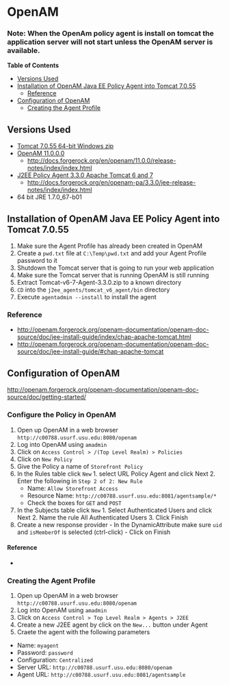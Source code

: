 # OpenAM

### Note: When the OpenAm policy agent is install on tomcat the application server will not start unless the OpenAM server is available.

<!-- START doctoc generated TOC please keep comment here to allow auto update -->
<!-- DON'T EDIT THIS SECTION, INSTEAD RE-RUN doctoc TO UPDATE -->
**Table of Contents**

- [Versions Used](#versions-used)
- [Installation of OpenAM Java EE Policy Agent into Tomcat 7.0.55](#installation-of-openam-java-ee-policy-agent-into-tomcat-7055)
  - [Reference](#reference)
- [Configuration of OpenAM](#configuration-of-openam)
  - [Creating the Agent Profile](#creating-the-agent-profile)

<!-- END doctoc generated TOC please keep comment here to allow auto update -->

## Versions Used

* [Tomcat 7.0.55 64-bit Windows zip]( http://mirrors.sonic.net/apache/tomcat/tomcat-7/v7.0.55/bin/apache-tomcat-7.0.55-windows-x64.zip)
* [OpenAM 11.0.0.0](https://backstage.forgerock.com/downloads/enterprise/openam/openam11/11.0.0/OpenAM-11.0.0.zip)
  * http://docs.forgerock.org/en/openam/11.0.0/release-notes/index/index.html
* [J2EE Policy Agent 3.3.0 Apache Tomcat 6 and 7](https://backstage.forgerock.com/downloads/enterprise/openam/j2eeagents/stable/3.3.0/Tomcat-v6-7-Agent-3.3.0.zip)
  * http://docs.forgerock.org/en/openam-pa/3.3.0/jee-release-notes/index/index.html
* 64 bit JRE 1.7.0_67-b01

## Installation of OpenAM Java EE Policy Agent into Tomcat 7.0.55



1. Make sure the Agent Profile has already been created in OpenAM
2. Create a `pwd.txt` file at `C:\Temp\pwd.txt` and add your Agent Profile password to it
3. Shutdown the Tomcat server that is going to run your web application
4. Make sure the Tomcat server that is running OpenAM is still running
5. Extract Tomcat-v6-7-Agent-3.3.0.zip to a known directory
6. `CD` into the `j2ee_agents/tomcat_v6_agent/bin` directory
7. Execute `agentadmin --install` to install the agent


### Reference
- http://openam.forgerock.org/openam-documentation/openam-doc-source/doc/jee-install-guide/index/chap-apache-tomcat.html
- http://openam.forgerock.org/openam-documentation/openam-doc-source/doc/jee-install-guide/#chap-apache-tomcat

## Configuration of OpenAM

http://openam.forgerock.org/openam-documentation/openam-doc-source/doc/getting-started/

### Configure the Policy in OpenAM

1. Open up OpenAM in a web browser `http://c00788.usurf.usu.edu:8080/openam`
2. Log into OpenAM using `amadmin`
3. Click on `Access Control > /(Top Level Realm) > Policies`
4. Click on `New Policy`
  1. Give the Policy a name of `Storefront Policy`
  2. In the Rules table click `New`
    1. select URL Policy Agent and click Next
    2. Enter the following in `Step 2 of 2: New Rule`
      - Name: `Allow Storefront Access`
      - Resource Name: `http://c00788.usurf.usu.edu:8081/agentsample/*`
      - Check the boxes for `GET` and `POST`
  1. In the Subjects table click `New`
    1. Select Authenticated Users and click Next
    2. Name the rule All Authenticated Users
    3. Click Finish
  1. Create a new response provider
    - In the DynamicAttribute make sure `uid` and `isMemberOf` is selected (ctrl-click)
    - Click on Finish

#### Reference
- 

### Creating the Agent Profile

1. Open up OpenAM in a web browser `http://c00788.usurf.usu.edu:8080/openam`
2. Log into OpenAM using `amadmin`
3. Click on `Access Control > Top Level Realm > Agents > J2EE`
4. Create a new J2EE agent by click on the `New...` button under Agent
5. Craete the agent with the following parameters
  - Name: `myagent`
  - Password: `password`
  - Configuration: `Centralized`
  - Server URL: `http://c00788.usurf.usu.edu:8080/openam`
  - Agent URL: `http://c00788.usurf.usu.edu:8081/agentsample`
